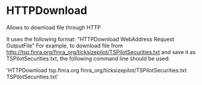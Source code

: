 # HTTPDownload
Allows to download file through HTTP

It uses the following format: "HTTPDownload WebAddress Request OutputFile"
For example, to download file from http://tsp.finra.org/finra_org/ticksizepilot/TSPilotSecurities.txt and save it as TSPilotSecurities.txt,
the following command line should be used:

'HTTPDownload tsp.finra.org finra_org/ticksizepilot/TSPilotSecurities.txt TSPilotSecurities.txt'
